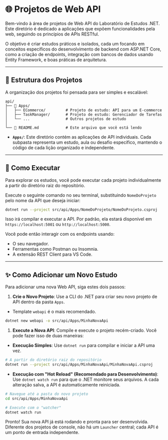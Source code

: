 # 🌐 Projetos de Web API

Bem-vindo à área de projetos de Web API do Laboratório de Estudos .NET. Este diretório é dedicado a aplicações que expõem funcionalidades pela web, seguindo os princípios de APIs RESTful.

O objetivo é criar estudos práticos e isolados, cada um focando em conceitos específicos do desenvolvimento de backend com ASP.NET Core, como a criação de endpoints, integração com bancos de dados usando Entity Framework, e boas práticas de arquitetura.

---

## 📂 Estrutura dos Projetos

A organização dos projetos foi pensada para ser simples e escalável:

```textplain
api/
├── 📁 Apps/
│   ├── ECommerce/         # Projeto de estudo: API para um E-commerce
│   ├── TaskManager/       # Projeto de estudo: Gerenciador de Tarefas
│   └── ...                # Outros projetos de estudo
│
└── 📄 README.md            # Este arquivo que você está lendo
```

- **`Apps/`**: Este diretório contém as aplicações de API individuais. Cada subpasta representa um estudo, aula ou desafio específico, mantendo o código de cada lição organizado e independente.

---

## 🚀 Como Executar

Para explorar os estudos, você pode executar cada projeto individualmente a partir do diretório raiz do repositório.

Execute o seguinte comando no seu terminal, substituindo `NomeDoProjeto` pelo nome da API que deseja iniciar:

```bash
dotnet run --project src/api/Apps/NomeDoProjeto/NomeDoProjeto.csproj
```

Isso irá compilar e executar a API. Por padrão, ela estará disponível em `https://localhost:5001` ou `http://localhost:5000`.

Você pode então interagir com os endpoints usando:

- O seu navegador.
- Ferramentas como Postman ou Insomnia.
- A extensão REST Client para VS Code.

---

## ✨ Como Adicionar um Novo Estudo

Para adicionar uma nova Web API, siga estes dois passos:

1. **Crie o Novo Projeto**: Use a CLI do .NET para criar seu novo projeto de API dentro da pasta `Apps`.

- Template `webapi` é o mais recomendado.

```bash
dotnet new webapi -o src/api/Apps/MinhaNovaApi
```

1. **Execute a Nova API**: Compile e execute o projeto recém-criado. Você pode fazer isso de duas maneiras:

- **Execução Simples**: Use `dotnet run` para compilar e iniciar a API uma vez.

```bash
# A partir do diretório raiz do repositório
dotnet run --project src/api/Apps/MinhaNovaApi/MinhaNovaApi.csproj
```

- **Execução com "Hot Reload" (Recomendado para Desenvolvimento)**: Use `dotnet watch run` para que o .NET monitore seus arquivos. A cada alteração salva, a API é automaticamente reiniciada.

```bash
# Navegue até a pasta do novo projeto
cd src/api/Apps/MinhaNovaApi

# Execute com o "watcher"
dotnet watch run
```

Pronto! Sua nova API já está rodando e pronta para ser desenvolvida. Diferente dos projetos de console, não há um `Launcher` central; cada API é um ponto de entrada independente.
